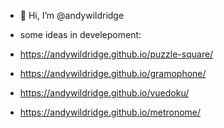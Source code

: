 - 👋 Hi, I’m @andywildridge

- some ideas in develepoment:

- https://andywildridge.github.io/puzzle-square/
- https://andywildridge.github.io/gramophone/
- https://andywildridge.github.io/vuedoku/
- https://andywildridge.github.io/metronome/

<!---
andywildridge/andywildridge is a ✨ special ✨ repository because its `README.md` (this file) appears on your GitHub profile.
You can click the Preview link to take a look at your changes.
--->
